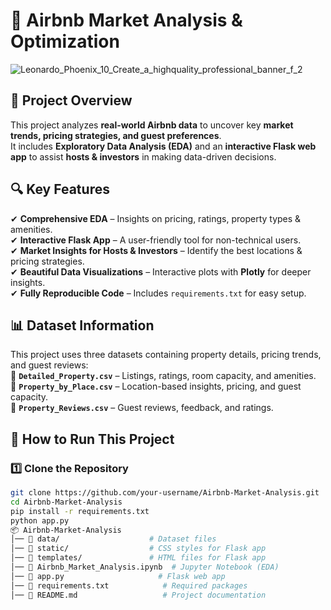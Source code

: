 # 🏡 Airbnb Market Analysis & Optimization  

![Leonardo_Phoenix_10_Create_a_highquality_professional_banner_f_2](https://github.com/user-attachments/assets/4d19a0a5-34c9-4bb2-9820-35d06eb1cf40)


## 📌 Project Overview  
This project analyzes **real-world Airbnb data** to uncover key **market trends, pricing strategies, and guest preferences**.  
It includes **Exploratory Data Analysis (EDA)** and an **interactive Flask web app** to assist **hosts & investors** in making data-driven decisions.  

## 🔍 Key Features  
✔ **Comprehensive EDA** – Insights on pricing, ratings, property types & amenities.  
✔ **Interactive Flask App** – A user-friendly tool for non-technical users.  
✔ **Market Insights for Hosts & Investors** – Identify the best locations & pricing strategies.  
✔ **Beautiful Data Visualizations** – Interactive plots with **Plotly** for deeper insights.  
✔ **Fully Reproducible Code** – Includes `requirements.txt` for easy setup.  

## 📊 Dataset Information  
This project uses three datasets containing property details, pricing trends, and guest reviews:  
📌 **`Detailed_Property.csv`** – Listings, ratings, room capacity, and amenities.  
📌 **`Property_by_Place.csv`** – Location-based insights, pricing, and guest capacity.  
📌 **`Property_Reviews.csv`** – Guest reviews, feedback, and ratings.  

## 🚀 How to Run This Project  
### 1️⃣ Clone the Repository  
```bash
git clone https://github.com/your-username/Airbnb-Market-Analysis.git
cd Airbnb-Market-Analysis
pip install -r requirements.txt
python app.py
📦 Airbnb-Market-Analysis
│── 📁 data/                    # Dataset files
│── 📁 static/                  # CSS styles for Flask app  
│── 📁 templates/               # HTML files for Flask app  
│── 📄 Airbnb_Market_Analysis.ipynb  # Jupyter Notebook (EDA)
│── 📄 app.py                     # Flask web app
│── 📄 requirements.txt            # Required packages
│── 📄 README.md                   # Project documentation

